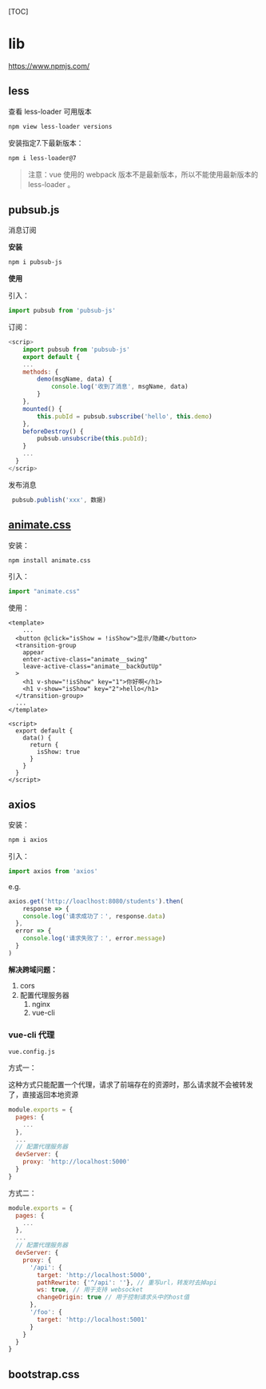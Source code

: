 [TOC]



# lib

https://www.npmjs.com/



## less

查看 less-loader 可用版本

```sh
npm view less-loader versions
```

安装指定7.下最新版本：

```sh
npm i less-loader@7
```

> 注意：vue 使用的 webpack 版本不是最新版本，所以不能使用最新版本的 less-loader 。



## pubsub.js

消息订阅

**安装**

```sh
npm i pubsub-js
```

**使用**

引入：

```js
import pubsub from 'pubsub-js'
```

订阅：

```js
<scrip>
	import pubsub from 'pubsub-js'
	export default {
  	...
  	methods: {
  		demo(msgName, data) {
  			console.log('收到了消息', msgName, data)
  		}
  	},
  	mounted() {
  		this.pubId = pubsub.subscribe('hello', this.demo)
  	},
  	beforeDestroy() {
  		pubsub.unsubscribe(this.pubId);
  	}
  	...
  }
</scrip>
```

发布消息

```js
 pubsub.publish('xxx', 数据)
```



## [animate.css](https://www.npmjs.com/package/animate.css)

安装：

```sh
npm install animate.css
```

引入：

```js
import "animate.css"
```

使用：

```vue
<template>
	...
  <button @click="isShow = !isShow">显示/隐藏</button>
  <transition-group
    appear
    enter-active-class="animate__swing"
    leave-active-class="animate__backOutUp"
  >
    <h1 v-show="!isShow" key="1">你好啊</h1>
    <h1 v-show="isShow" key="2">hello</h1>
  </transition-group>
  ...
</template>

<script>
  export default {
    data() {
      return {
        isShow: true 
      }
    }
  }
</script>
```



## axios

安装：

```sh
npm i axios
```

引入：

```js
import axios from 'axios'
```

e.g.

```js
axios.get('http://loaclhost:8080/students').then(
	response => {
    console.log('请求成功了：', response.data)
  },
  error => {
    console.log('请求失败了：', error.message)
  }
)
```



**解决跨域问题：**

1. cors
2. 配置代理服务器
   1. nginx
   2. vue-cli



### vue-cli 代理

`vue.config.js`

方式一：

这种方式只能配置一个代理，请求了前端存在的资源时，那么请求就不会被转发了，直接返回本地资源

```js
module.exports = {
  pages: {
    ...
  },
  ...
  // 配置代理服务器
  devServer: { 
    proxy: 'http://localhost:5000'
  }
}
```

方式二：

```js
module.exports = {
  pages: {
    ...
  },
  ...
  // 配置代理服务器
  devServer: { 
    proxy: {
      '/api': {
        target: 'http://localhost:5000',
        pathRewrite: {'^/api': ''}, // 重写url，转发时去掉api
        ws: true, // 用于支持 websocket
        changeOrigin: true // 用于控制请求头中的host值
      },
      '/foo': {
        target: 'http://localhost:5001'
      }
    }
  }
}
```



## bootstrap.css





